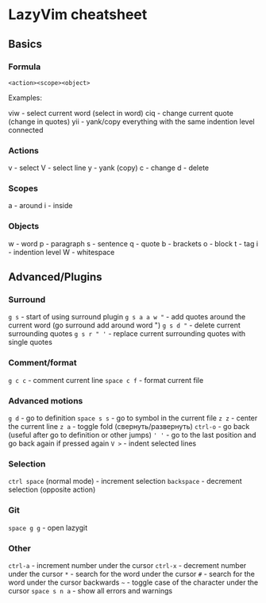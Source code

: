 # LazyVim cheatsheet

## Basics

### Formula

`<action><scope><object>`

Examples:

viw - select current word (select in word)
ciq - change current quote (change in quotes)
yii - yank/copy everything with the same indention level connected

### Actions

v - select
V - select line
y - yank (copy)
c - change
d - delete

### Scopes

a - around
i - inside

### Objects

w - word
p - paragraph
s - sentence
q - quote
b - brackets
o - block
t - tag
i - indention level
W - whitespace

## Advanced/Plugins

### Surround

`g s` - start of using surround plugin
`g s a a w "` - add quotes around the current word (go surround add around word ")
`g s d "` - delete current surrounding quotes
`g s r " '` - replace current surrounding quotes with single quotes

### Comment/format

`g c c` - comment current line
`space c f` - format current file

<!-- TODO: add `g c a` command to add comment to the current line 
           or fix `gcc` by adding comment to empty line -->

### Advanced motions

`g d` - go to definition
`space s s` - go to symbol in the current file
`z z` - center the current line
`z a` - toggle fold (свернуть/развернуть)
`ctrl-o` - go back (useful after go to definition or other jumps)
`' '` - go to the last position and go back again if pressed again
`V >` - indent selected lines

### Selection

`ctrl space` (normal mode) - increment selection
`backspace` - decrement selection (opposite action)

### Git

`space g g` - open lazygit

### Other

`ctrl-a` - increment number under the cursor
`ctrl-x` - decrement number under the cursor
`*` - search for the word under the cursor
`#` - search for the word under the cursor backwards
`~` - toggle case of the character under the cursor
`space s n a` - show all errors and warnings
